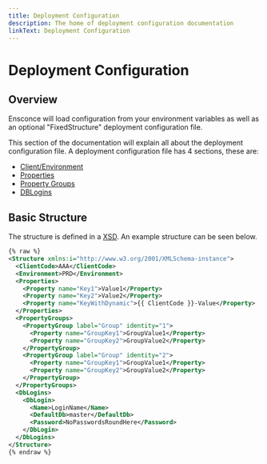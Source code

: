 ```yaml
---
title: Deployment Configuration
description: The home of deployment configuration documentation
linkText: Deployment Configuration
---
```


# Deployment Configuration

## Overview

Ensconce will load configuration from your environment variables as well as an optional "FixedStructure" deployment configuration file.

This section of the documentation will explain all about the deployment configuration file.  A deployment configuration file has 4 sections, these are:

* [Client/Environment](client-environment)
* [Properties](properties)
* [Property Groups](property-groups)
* [DBLogins](database-logins)

## Basic Structure

The structure is defined in a [XSD](deploy-config-xsd).  An example structure can be seen below.

```XML
{% raw %}
<Structure xmlns:i="http://www.w3.org/2001/XMLSchema-instance">
  <ClientCode>AAA</ClientCode>
  <Environment>PRD</Environment>
  <Properties>
    <Property name="Key1">Value1</Property>
    <Property name="Key2">Value2</Property>
    <Property name="KeyWithDynamic">{{ ClientCode }}-Value</Property>
  </Properties>
  <PropertyGroups>
    <PropertyGroup label="Group" identity="1">
      <Property name="GroupKey1">GroupValue1</Property>
      <Property name="GroupKey2">GroupValue2</Property>
    </PropertyGroup>
    <PropertyGroup label="Group" identity="2">
      <Property name="GroupKey1">GroupValue1</Property>
      <Property name="GroupKey2">GroupValue2</Property>
    </PropertyGroup>
  </PropertyGroups>
  <DbLogins>
    <DbLogin>
      <Name>LoginName</Name>
      <DefaultDb>master</DefaultDb>
      <Password>NoPasswordsRoundHere</Password>
    </DbLogin>
  </DbLogins>
</Structure>
{% endraw %}
```

